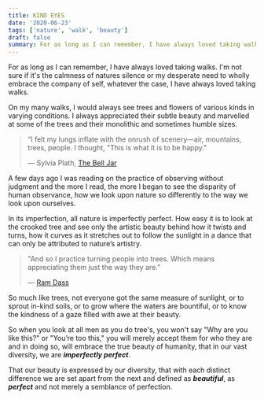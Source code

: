 ```yaml
---
title: KIND EYES
date: '2020-06-23'
tags: ['nature', 'walk', 'beauty']
draft: false
summary: For as long as I can remember, I have always loved taking walks.
---
```


For as long as I can remember, I have always loved taking
walks. I'm not sure if it's the calmness of natures silence
or my desperate need to wholly embrace the company of self,
whatever the case, I have always loved taking walks.

On my many walks, I would always see trees and flowers of
various kinds in varying conditions. I always appreciated
their subtle beauty and marvelled at some of the trees and
their monolithic and sometimes humble sizes.

> “I felt my lungs inflate with the onrush of scenery—air,
> mountains, trees, people. I thought,
> "This is what it is to be happy."
>
> ― Sylvia Plath, [The Bell Jar](https://www.goodreads.com/work/quotes/1385044)

A few days ago I was reading on the practice of observing
without judgment and the more I read, the more I began to
see the disparity of human observance, how we look upon
nature so differently to the way we look upon ourselves.

In its imperfection, all nature is imperfectly perfect. How
easy it is to look at the crooked tree and see only the
artistic beauty behind how it twists and turns, how it
curves as it stretches out to follow the sunlight in a dance
that can only be attributed to nature’s artistry.

> "And so I practice turning people into trees. Which means
> appreciating them just the way they are.”
>
> ― [Ram Dass](https://en.wikipedia.org/wiki/Ram_Dass)

So much like trees, not everyone got the same measure of
sunlight, or to sprout in-kind soils, or to grow where the
waters are bountiful, or to know the kindness of a gaze
filled with awe at their beauty.

So when you look at all men as you do tree's, you won't say
"Why are you like this?" or "You’re too this," you will
merely accept them for who they are and in doing so, will
embrace the true beauty of humanity, that in our vast
diversity, we are **_imperfectly perfect_**.

That our beauty is expressed by our diversity, that with
each distinct difference we are set apart from the next and
defined as **_beautiful_**, as **_perfect_** and not
merely a semblance of perfection.
